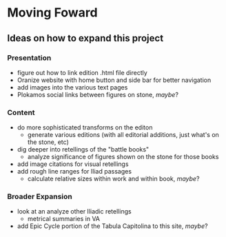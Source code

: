 # Moving Foward

## Ideas on how to expand this project

### Presentation
- figure out how to link edition .html file directly
- Oranize website with home button and side bar for better navigation 
- add images into the various text pages
- Plokamos social links between figures on stone, *maybe*? 

### Content 
- do more sophisticated transforms on the editon
  - generate various editions (with all editorial additions, just what's on the stone, etc)
- dig deeper into retellings of the "battle books"
  - analyze significance of figures shown on the stone for those books
- add image citations for visual retellings
- add rough line ranges for Iliad passages
  - calculate relative sizes within work and within book, *maybe*?
  
### Broader Expansion   
- look at an analyze other Iliadic retellings
  - metrical summaries in VA
- add Epic Cycle portion of the Tabula Capitolina to this site, *maybe*?  
